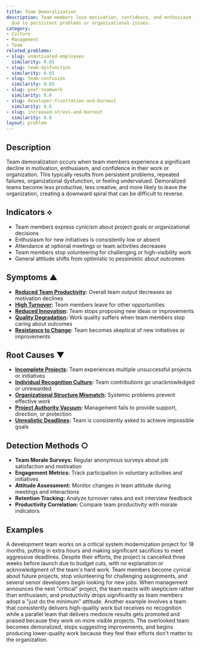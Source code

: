 ```yaml
---
title: Team Demoralization
description: Team members lose motivation, confidence, and enthusiasm for their work
  due to persistent problems or organizational issues.
category:
- Culture
- Management
- Team
related_problems:
- slug: unmotivated-employees
  similarity: 0.65
- slug: team-dysfunction
  similarity: 0.65
- slug: team-confusion
  similarity: 0.65
- slug: poor-teamwork
  similarity: 0.6
- slug: developer-frustration-and-burnout
  similarity: 0.6
- slug: increased-stress-and-burnout
  similarity: 0.6
layout: problem
---
```


## Description

Team demoralization occurs when team members experience a significant decline in motivation, enthusiasm, and confidence in their work or organization. This typically results from persistent problems, repeated failures, organizational dysfunction, or feeling undervalued. Demoralized teams become less productive, less creative, and more likely to leave the organization, creating a downward spiral that can be difficult to reverse.

## Indicators ⟡

- Team members express cynicism about project goals or organizational decisions
- Enthusiasm for new initiatives is consistently low or absent
- Attendance at optional meetings or team activities decreases
- Team members stop volunteering for challenging or high-visibility work
- General attitude shifts from optimistic to pessimistic about outcomes

## Symptoms ▲

- **[Reduced Team Productivity](reduced-team-productivity.md):** Overall team output decreases as motivation declines
- **[High Turnover](high-turnover.md):** Team members leave for other opportunities
- **[Reduced Innovation](reduced-innovation.md):** Team stops proposing new ideas or improvements
- **[Quality Degradation](quality-degradation.md):** Work quality suffers when team members stop caring about outcomes
- **[Resistance to Change](resistance-to-change.md):** Team becomes skeptical of new initiatives or improvements

## Root Causes ▼

- **[Incomplete Projects](incomplete-projects.md):** Team experiences multiple unsuccessful projects or initiatives
- **[Individual Recognition Culture](individual-recognition-culture.md):** Team contributions go unacknowledged or unrewarded
- **[Organizational Structure Mismatch](organizational-structure-mismatch.md):** Systemic problems prevent effective work
- **[Project Authority Vacuum](project-authority-vacuum.md):** Management fails to provide support, direction, or protection
- **[Unrealistic Deadlines](unrealistic-deadlines.md):** Team is consistently asked to achieve impossible goals

## Detection Methods ○

- **Team Morale Surveys:** Regular anonymous surveys about job satisfaction and motivation
- **Engagement Metrics:** Track participation in voluntary activities and initiatives
- **Attitude Assessment:** Monitor changes in team attitude during meetings and interactions
- **Retention Tracking:** Analyze turnover rates and exit interview feedback
- **Productivity Correlation:** Compare team productivity with morale indicators

## Examples

A development team works on a critical system modernization project for 18 months, putting in extra hours and making significant sacrifices to meet aggressive deadlines. Despite their efforts, the project is cancelled three weeks before launch due to budget cuts, with no explanation or acknowledgment of the team's hard work. Team members become cynical about future projects, stop volunteering for challenging assignments, and several senior developers begin looking for new jobs. When management announces the next "critical" project, the team reacts with skepticism rather than enthusiasm, and productivity drops significantly as team members adopt a "just do the minimum" attitude. Another example involves a team that consistently delivers high-quality work but receives no recognition while a parallel team that delivers mediocre results gets promoted and praised because they work on more visible projects. The overlooked team becomes demoralized, stops suggesting improvements, and begins producing lower-quality work because they feel their efforts don't matter to the organization.